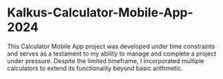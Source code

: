 # Kalkus-Calculator-Mobile-App-2024
This Calculator Mobile App project was developed under time constraints and serves as a testament to my ability to manage and complete a project under pressure. Despite the limited timeframe, I incorporated multiple calculators to extend its functionality beyond basic arithmetic.
